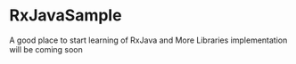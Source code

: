 # RxJavaSample
A good place to start learning of RxJava and More Libraries implementation will be coming soon
